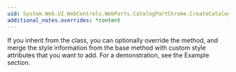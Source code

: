 ```yaml
---
uid: System.Web.UI.WebControls.WebParts.CatalogPartChrome.CreateCatalogPartChromeStyle(System.Web.UI.WebControls.WebParts.CatalogPart,System.Web.UI.WebControls.WebParts.PartChromeType)
additional_notes.overrides: *content
---
```


<p>If you inherit from the <xref href="System.Web.UI.WebControls.WebParts.CatalogPartChrome"></xref> class, you can optionally override the <xref href="System.Web.UI.WebControls.WebParts.CatalogPartChrome.CreateCatalogPartChromeStyle(System.Web.UI.WebControls.WebParts.CatalogPart,System.Web.UI.WebControls.WebParts.PartChromeType)"></xref> method, and merge the style information from the base method with custom style attributes that you want to add. For a demonstration, see the Example section.</p>


